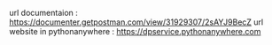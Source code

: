 url documentaion : https://documenter.getpostman.com/view/31929307/2sAYJ9BecZ
url website in pythonanywhere : https://dpservice.pythonanywhere.com
